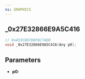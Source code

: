 ```yaml
---
ns: GRAPHICS
---
```

## _0x27E32866E9A5C416

```c
// 0xA53C8D7D0F8C74D0
void _0x27E32866E9A5C416(Any p0);
```

## Parameters
* **p0**:
